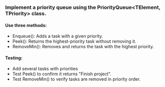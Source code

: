 ### Implement a priority queue using the PriorityQueue<TElement, TPriority> class.

#### Use three methods:

- Enqueue(): Adds a task with a given priority.
- Peek(): Returns the highest-priority task without removing it.
- RemoveMin(): Removes and returns the task with the highest priority.

#### Testing:

- Add several tasks with priorities
- Test Peek() to confirm it returns "Finish project".
- Test RemoveMin() to verify tasks are removed in priority order.
